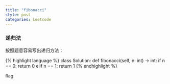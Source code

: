 ```yaml
---
title: "fibonacci"
style: post
categories: Leetcode
---
```


### 递归法

按照题意容易写出递归方法：


{% highlight language %}
class Solution:
    def fibonacci(self, n: int) -> int:
        if n == 0:
            return 0
        elif n == 1:
            return 1
{% endhighlight %}

flag

